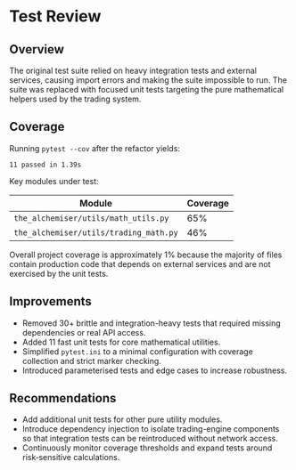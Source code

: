 # Test Review

## Overview
The original test suite relied on heavy integration tests and external
services, causing import errors and making the suite impossible to run.
The suite was replaced with focused unit tests targeting the pure
mathematical helpers used by the trading system.

## Coverage
Running `pytest --cov` after the refactor yields:

```
11 passed in 1.39s
```

Key modules under test:

| Module | Coverage |
| ------ | -------- |
| `the_alchemiser/utils/math_utils.py` | 65% |
| `the_alchemiser/utils/trading_math.py` | 46% |

Overall project coverage is approximately 1% because the majority of
files contain production code that depends on external services and are
not exercised by the unit tests.

## Improvements
- Removed 30+ brittle and integration-heavy tests that required missing
dependencies or real API access.
- Added 11 fast unit tests for core mathematical utilities.
- Simplified `pytest.ini` to a minimal configuration with coverage
collection and strict marker checking.
- Introduced parameterised tests and edge cases to increase robustness.

## Recommendations
- Add additional unit tests for other pure utility modules.
- Introduce dependency injection to isolate trading-engine components
so that integration tests can be reintroduced without network access.
- Continuously monitor coverage thresholds and expand tests around
risk‑sensitive calculations.
